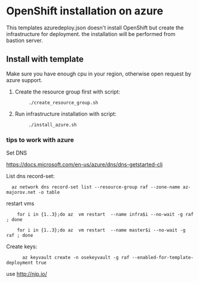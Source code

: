 # OpenShift installation on azure

This templates azuredeploy.json doesn't install OpenShift but create the infrastructure for deployment.
the installation will be performed from bastion server.



## Install with template



Make sure you have enough cpu in your region, otherwise open request by azure support.



1. Create the resource group first with script:



            ./create_resource_group.sh


2. Run  infrastructure installation with script:


            ./install_azure.sh













### tips to work with azure

Set DNS

https://docs.microsoft.com/en-us/azure/dns/dns-getstarted-cli



List dns record-set:


      az network dns record-set list --resource-group raf --zone-name az-majorov.net -o table


restart vms

        for i in {1..3};do az  vm restart  --name infra$i --no-wait -g raf ; done

        for i in {1..3};do az  vm restart  --name master$i --no-wait -g raf ; done




Create keys:


          az keyvault create -n osekeyvault -g raf --enabled-for-template-deployment true


 use http://nip.io/





